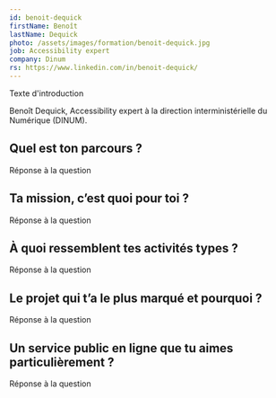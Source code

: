 ```yaml
---
id: benoit-dequick
firstName: Benoît
lastName: Dequick
photo: /assets/images/formation/benoit-dequick.jpg
job: Accessibility expert
company: Dinum
rs: https://www.linkedin.com/in/benoit-dequick/
---
```


<p class="fr-text--lead">Texte d'introduction</p>

<p class="fr-text--lead">Benoît Dequick, <span lang="en">Accessibility expert</span> à la direction interministérielle du Numérique (DINUM).</p>

<h2 class="fr-h6">Quel est ton parcours&nbsp;?</h2>

Réponse à la question

<h2 class="fr-h6">Ta mission, c’est quoi pour toi&nbsp;?</h2>

Réponse à la question

<h2 class="fr-h6">À quoi ressemblent tes activités types&nbsp;?</h2>

Réponse à la question

<h2 class="fr-h6">Le projet qui t’a le plus marqué et pourquoi&nbsp;?</h2>

Réponse à la question

<h2 class="fr-h6">Un service public en ligne que tu aimes particulièrement&nbsp;?</h2>

Réponse à la question
